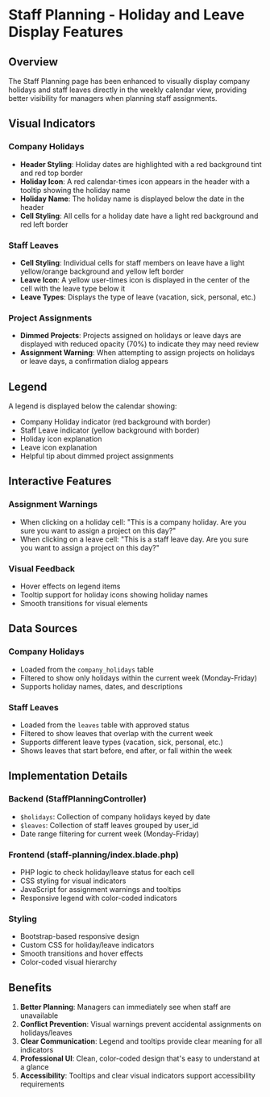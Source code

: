 # Staff Planning - Holiday and Leave Display Features

## Overview
The Staff Planning page has been enhanced to visually display company holidays and staff leaves directly in the weekly calendar view, providing better visibility for managers when planning staff assignments.

## Visual Indicators

### Company Holidays
- **Header Styling**: Holiday dates are highlighted with a red background tint and red top border
- **Holiday Icon**: A red calendar-times icon appears in the header with a tooltip showing the holiday name
- **Holiday Name**: The holiday name is displayed below the date in the header
- **Cell Styling**: All cells for a holiday date have a light red background and red left border

### Staff Leaves
- **Cell Styling**: Individual cells for staff members on leave have a light yellow/orange background and yellow left border
- **Leave Icon**: A yellow user-times icon is displayed in the center of the cell with the leave type below it
- **Leave Types**: Displays the type of leave (vacation, sick, personal, etc.)

### Project Assignments
- **Dimmed Projects**: Projects assigned on holidays or leave days are displayed with reduced opacity (70%) to indicate they may need review
- **Assignment Warning**: When attempting to assign projects on holidays or leave days, a confirmation dialog appears

## Legend
A legend is displayed below the calendar showing:
- Company Holiday indicator (red background with border)
- Staff Leave indicator (yellow background with border)  
- Holiday icon explanation
- Leave icon explanation
- Helpful tip about dimmed project assignments

## Interactive Features

### Assignment Warnings
- When clicking on a holiday cell: "This is a company holiday. Are you sure you want to assign a project on this day?"
- When clicking on a leave cell: "This is a staff leave day. Are you sure you want to assign a project on this day?"

### Visual Feedback
- Hover effects on legend items
- Tooltip support for holiday icons showing holiday names
- Smooth transitions for visual elements

## Data Sources

### Company Holidays
- Loaded from the `company_holidays` table
- Filtered to show only holidays within the current week (Monday-Friday)
- Supports holiday names, dates, and descriptions

### Staff Leaves
- Loaded from the `leaves` table with approved status
- Filtered to show leaves that overlap with the current week
- Supports different leave types (vacation, sick, personal, etc.)
- Shows leaves that start before, end after, or fall within the week

## Implementation Details

### Backend (StaffPlanningController)
- `$holidays`: Collection of company holidays keyed by date
- `$leaves`: Collection of staff leaves grouped by user_id
- Date range filtering for current week (Monday-Friday)

### Frontend (staff-planning/index.blade.php)
- PHP logic to check holiday/leave status for each cell
- CSS styling for visual indicators
- JavaScript for assignment warnings and tooltips
- Responsive legend with color-coded indicators

### Styling
- Bootstrap-based responsive design
- Custom CSS for holiday/leave indicators
- Smooth transitions and hover effects
- Color-coded visual hierarchy

## Benefits
1. **Better Planning**: Managers can immediately see when staff are unavailable
2. **Conflict Prevention**: Visual warnings prevent accidental assignments on holidays/leaves
3. **Clear Communication**: Legend and tooltips provide clear meaning for all indicators
4. **Professional UI**: Clean, color-coded design that's easy to understand at a glance
5. **Accessibility**: Tooltips and clear visual indicators support accessibility requirements
